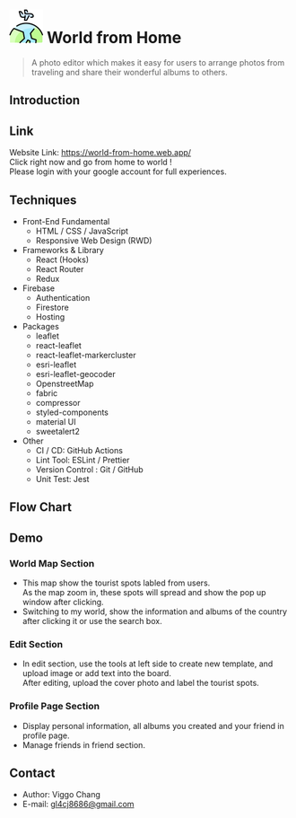 # <img width="60px" src="src/image/favicon.png"/> World from Home
> A photo editor which makes it easy for users to arrange photos from traveling and share their wonderful albums to others.
## Introduction 


## Link
Website Link: <https://world-from-home.web.app/><br/>
Click right now and go from home to world ! </br>
Please login with your google account for full experiences.

## Techniques
+ Front-End Fundamental
  + HTML / CSS / JavaScript
  + Responsive Web Design (RWD)
+ Frameworks & Library
  + React (Hooks)
  + React Router
  + Redux
+ Firebase
  + Authentication
  + Firestore
  + Hosting
+ Packages
  + leaflet
  + react-leaflet
  + react-leaflet-markercluster
  + esri-leaflet
  + esri-leaflet-geocoder
  + OpenstreetMap
  + fabric
  + compressor
  + styled-components
  + material UI
  + sweetalert2
+ Other
  + CI / CD: GitHub Actions
  + Lint Tool: ESLint / Prettier
  + Version Control : Git / GitHub
  + Unit Test: Jest

## Flow Chart


## Demo
### World Map Section 
+ This map show the tourist spots labled from users. <br/>As the map zoom in, these spots will spread and show the pop up window after clicking. 
+ Switching to my world, show the information and albums of the country after clicking it or use the search box. 
### Edit Section
+ In edit section, use the tools at left side to create new template, and upload image or add text into the board.<br/> After editing, upload the cover photo and label the tourist spots.
### Profile Page Section
+ Display personal information, all albums you created and your friend in profile page.
+ Manage friends in friend section.

## Contact
+ Author: Viggo Chang
+ E-mail: <gl4cj8686@gmail.com> 